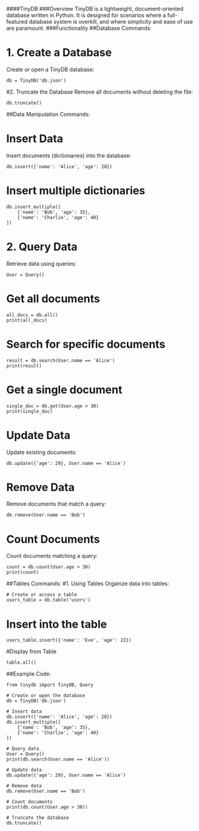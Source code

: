 ####TinyDB
###Overview
TinyDB is a lightweight, document-oriented database written in Python. It is designed for scenarios where a full-featured database system is overkill, and where simplicity and ease of use are paramount.
###Functionality
##Database Commands:
# 1. Create a Database
Create or open a TinyDB database:
```
db = TinyDB('db.json')
```
#2. Truncate the Database
Remove all documents without deleting the file:
```
db.truncate()
```
##Data Manipulation Commands:
# Insert Data
Insert documents (dictionaries) into the database:
```
db.insert({'name': 'Alice', 'age': 28})
```
# Insert multiple dictionaries
```
db.insert_multiple([
    {'name': 'Bob', 'age': 35},
    {'name': 'Charlie', 'age': 40}
])
```
# 2. Query Data
Retrieve data using queries:
```
User = Query()
```
# Get all documents
```
all_docs = db.all()
print(all_docs)
```
# Search for specific documents
```
result = db.search(User.name == 'Alice')
print(result)
```
# Get a single document
```
single_doc = db.get(User.age > 30)
print(single_doc)
```
# Update Data
Update existing documents:
```
db.update({'age': 29}, User.name == 'Alice')
```
# Remove Data
Remove documents that match a query:
```
db.remove(User.name == 'Bob')
```
# Count Documents
Count documents matching a query:
```
count = db.count(User.age > 30)
print(count)
```
##Tables Commands:
#1. Using Tables
Organize data into tables:
```
# Create or access a table
users_table = db.table('users')
```
# Insert into the table
```
users_table.insert({'name': 'Eve', 'age': 22})
```
#Display from Table
```
table.all()
```

##Example Code:
```
from tinydb import TinyDB, Query

# Create or open the database
db = TinyDB('db.json')

# Insert data
db.insert({'name': 'Alice', 'age': 28})
db.insert_multiple([
    {'name': 'Bob', 'age': 35},
    {'name': 'Charlie', 'age': 40}
])

# Query data
User = Query()
print(db.search(User.name == 'Alice'))

# Update data
db.update({'age': 29}, User.name == 'Alice')

# Remove data
db.remove(User.name == 'Bob')

# Count documents
print(db.count(User.age > 30))

# Truncate the database
db.truncate()

```

